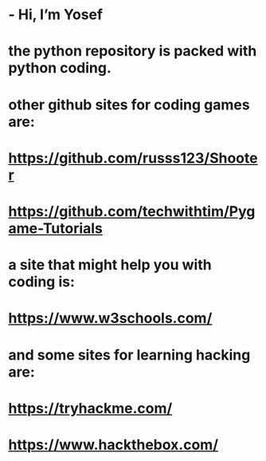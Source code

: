 # - Hi, I’m Yosef
  
# the python repository is packed with python coding.

# other github sites for coding games are:

# https://github.com/russs123/Shooter

# https://github.com/techwithtim/Pygame-Tutorials

# a site that might help you with coding is:

# https://www.w3schools.com/

# and some sites for learning hacking are:

# https://tryhackme.com/

# https://www.hackthebox.com/










<!---
python3-12/python3-12 is a ✨ special ✨ repository because its `README.md` (this file) appears on your GitHub profile.
You can click the Preview link to take a look at your changes.
--->
